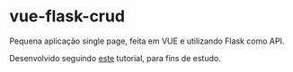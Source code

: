 # vue-flask-crud

Pequena aplicação single page, feita em VUE e utilizando Flask como API.

Desenvolvido seguindo [este](https://testdriven.io/blog/developing-a-single-page-app-with-flask-and-vuejs/) tutorial, para fins de estudo.
